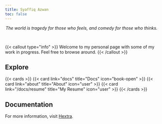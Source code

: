 ```yaml
---
title: Syaffiq Azwan
toc: false
---
```



*<p align="center">The world is tragedy for those who feels, and comedy for those who thinks.</p>*
  
&nbsp;

{{< callout type="info" >}}
  Welcome to my personal page with some of my work in progress. Feel free to browse around.
{{< /callout >}}

## Explore

{{< cards >}}
  {{< card link="docs" title="Docs" icon="book-open" >}}
  {{< card link="about" title="About" icon="user" >}}
  {{< card link="/docs/resume" title="My Resume" icon="user" >}}
{{< /cards >}}

## Documentation

For more information, visit [Hextra](https://imfing.github.io/hextra).
